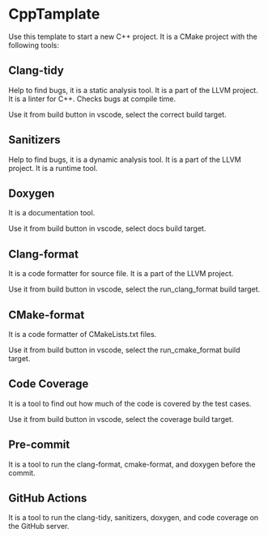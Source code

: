 # CppTamplate
Use this template to start a new C++ project. It is a CMake project with the following tools:

## Clang-tidy
Help to find bugs, it is a static analysis tool. It is a part of the LLVM project. It is a linter for C++. Checks bugs at compile time.

Use it from build button in vscode, select the correct build target.

## Sanitizers
Help to find bugs, it is a dynamic analysis tool. It is a part of the LLVM project. It is a runtime tool.

## Doxygen
It is a documentation tool.

Use it from build button in vscode, select docs build target.

## Clang-format
It is a code formatter for source file. It is a part of the LLVM project.

Use it from build button in vscode, select the run_clang_format build target.

## CMake-format
It is a code formatter of CMakeLists.txt files.

Use it from build button in vscode, select the run_cmake_format build target.

## Code Coverage
It is a tool to find out how much of the code is covered by the test cases.

Use it from build button in vscode, select the coverage build target.

## Pre-commit
It is a tool to run the clang-format, cmake-format, and doxygen before the commit.

## GitHub Actions
It is a tool to run the clang-tidy, sanitizers, doxygen, and code coverage on the GitHub server.
